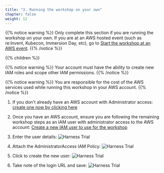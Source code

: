 ```yaml
---
title: "3. Running the workshop on your own"
chapter: false
weight: 12
---
```


{{% notice warning %}}
Only complete this section if you are running the workshop on your own. If you are at an AWS hosted event (such as re:Invent, Kubecon, Immersion Day, etc), go to [Start the workshop at an AWS event](/10_prerequisites/12_aws_event_setup.html).
{{% /notice %}}

{{% children %}}

{{% notice warning %}}
Your account must have the ability to create new IAM roles and scope other IAM permissions.
{{% /notice %}}

{{% notice warning %}}
You are responsible for the cost of the AWS services used while running this workshop in your AWS account.
{{% /notice %}}

1. If you don't already have an AWS account with Administrator access: [create
one now by clicking here](https://aws.amazon.com/getting-started/)

1. Once you have an AWS account, ensure you are following the remaining workshop steps
as an IAM user with administrator access to the AWS account:
[Create a new IAM user to use for the workshop](https://console.aws.amazon.com/iam/home?#/users$new)

1. Enter the user details:
![Harness Trial](/images/10_prerequisites/iam-1-create-user.png)

1. Attach the AdministratorAccess IAM Policy:
![Harness Trial](/images/10_prerequisites/iam-2-attach-policy.png)

1. Click to create the new user:
![Harness Trial](/images/10_prerequisites/iam-3-create-user.png)

1. Take note of the login URL and save:
![Harness Trial](/images/10_prerequisites/iam-4-save-url.png)
